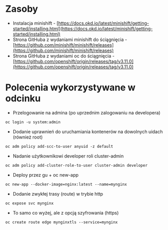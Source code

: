 # Zasoby

* Instalacja minishift - [https://docs.okd.io/latest/minishift/getting-started/installing.html](https://docs.okd.io/latest/minishift/getting-started/installing.html)
* Strona GitHuba z wydaniami minishift do ściągnięcia - [https://github.com/minishift/minishift/releases](https://github.com/minishift/minishift/releases)
* Strona GitHuba z wydaniami oc do ściągnięcia - [https://github.com/openshift/origin/releases/tag/v3.11.0](https://github.com/openshift/origin/releases/tag/v3.11.0)

# Polecenia wykorzystywane w odcinku

* Przelogowanie na admina (po uprzednim zalogowaniu na developera)

```
oc login -u system:admin
```

* Dodanie uprawnień do uruchamiania kontenerów na dowolnych uidach (również root)

```
oc adm policy add-scc-to-user anyuid -z default
```

* Nadanie użytkownikowi developer roli cluster-admin

```
oc adm policy add-cluster-role-to-user cluster-admin developer
```

* Deploy przez gu + oc new-app

```
oc new-app --docker-image=nginx:latest --name=mynginx
```

* Dodanie zwykłej trasy (route) w trybie http

```
oc expose svc mynginx
```

* To samo co wyżej, ale z opcją szyfrowania (https)
 
```
oc create route edge mynginxtls --service=mynginx
```